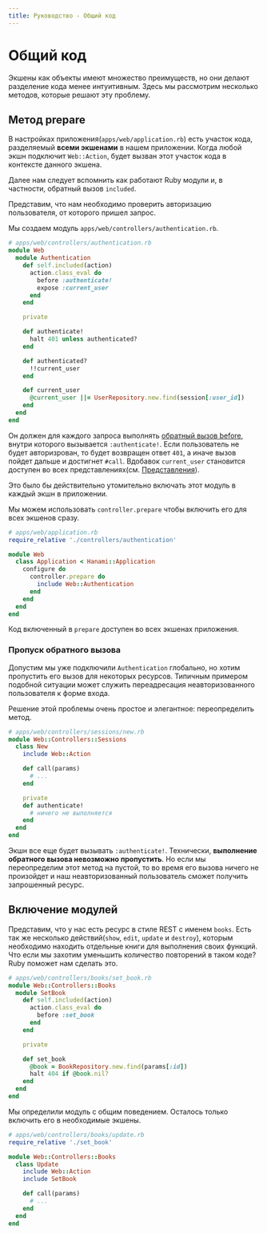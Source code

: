 ```yaml
---
title: Руководство - Общий код
---
```


# Общий код

Экшены как объекты имеют множество преимуществ, но они делают разделение кода менее интуитивным.
Здесь мы рассмотрим несколько методов, которые решают эту проблему.

## Метод prepare

В настройках приложения(`apps/web/application.rb`) есть участок кода, разделяемый **всеми экшенами** в нашем приложении. Когда любой экшн подключит `Web::Action`, будет вызван этот участок кода в контексте данного экшена.

Далее нам следует вспомнить как работают Ruby модули и, в частности, обратный вызов `included`.

Представим, что нам необходимо проверить авторизацию пользователя, от которого пришел запрос.

Мы создаем модуль `apps/web/controllers/authentication.rb`.

```ruby
# apps/web/controllers/authentication.rb
module Web
  module Authentication
    def self.included(action)
      action.class_eval do
        before :authenticate!
        expose :current_user
      end
    end

    private

    def authenticate!
      halt 401 unless authenticated?
    end

    def authenticated?
      !!current_user
    end

    def current_user
      @current_user ||= UserRepository.new.find(session[:user_id])
    end
  end
end
```

Он должен для каждого запроса выполнять [обратный вызов before](/guides/actions/control-flow), внутри которого вызывается `:authenticate!`.
Если пользователь не будет авторизрован, то будет возвращен ответ `401`, а иначе вызов пойдет дальше и достигнет `#call`.
Вдобавок `current_user` становится доступен во всех представлениях(см. [Представления](/guides/actions/exposures)).

Это было бы действительно утомительно включать этот модуль в каждый экшн в приложении.

Мы можем использовать `controller.prepare` чтобы включить его для всех экшенов сразу.

```ruby
# apps/web/application.rb
require_relative './controllers/authentication'

module Web
  class Application < Hanami::Application
    configure do
      controller.prepare do
        include Web::Authentication
      end
    end
  end
end
```

<p class="warning">
Код включенный в <code>prepare</code> доступен во всех экшенах приложения.
</p>

### Пропуск обратного вызова

Допустим мы уже подключили `Authentication` глобально, но хотим пропустить его вызов для некоторых ресурсов.
Типичным примером подобной ситуации может служить переадресация неавторизованного пользователя к форме входа.

Решение этой проблемы очень простое и элегантное: переопределить метод.

```ruby
# apps/web/controllers/sessions/new.rb
module Web::Controllers::Sessions
  class New
    include Web::Action

    def call(params)
      # ...
    end

    private
    def authenticate!
      # ничего не выполняется
    end
  end
end
```

Экшн все еще будет вызывать `:authenticate!`. Технически, **выполнение обратного вызова невозможно пропустить**.
Но если мы переопределим этот метод на пустой, то во время его вызова ничего не произойдет и наш неавторизованный пользователь сможет получить запрошенный ресурс.

## Включение модулей

Представим, что у нас есть ресурс в стиле REST с именем `books`.
Есть так же несколько действий(`show`, `edit`, `update` и `destroy`), которым необходимо находить отдельные книги для выполнения своих функций.
Что если мы захотим уменьшить количество повторений в таком коде?
Ruby поможет нам сделать это.

```ruby
# apps/web/controllers/books/set_book.rb
module Web::Controllers::Books
  module SetBook
    def self.included(action)
      action.class_eval do
        before :set_book
      end
    end

    private

    def set_book
      @book = BookRepository.new.find(params[:id])
      halt 404 if @book.nil?
    end
  end
end
```

Мы определили модуль с общим поведением. Осталось только включить его в необходимые экшены.

```ruby
# apps/web/controllers/books/update.rb
require_relative './set_book'

module Web::Controllers::Books
  class Update
    include Web::Action
    include SetBook

    def call(params)
      # ...
    end
  end
end
```
